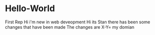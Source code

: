 # Hello-World
First Rep
Hi i'm new in web deveopment
Hi its Stan there has been some changes that have been made 
The changes are X-Y= my domian 
